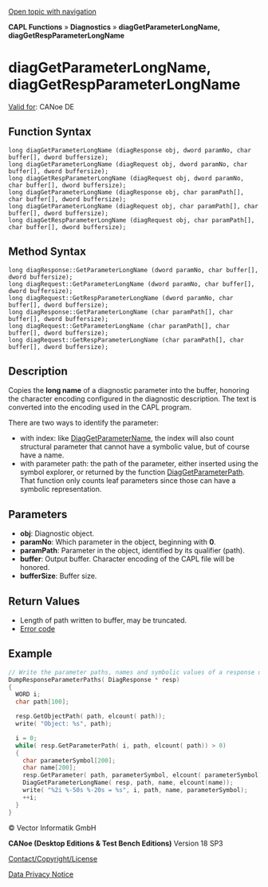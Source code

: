 [Open topic with navigation](../../../../../CANoeDEFamily.htm#Topics/CAPLFunctions/Diagnostics/Functions/CAPLfunctiondiagGetParameterLongName.md)

**CAPL Functions** » **Diagnostics** » **diagGetParameterLongName, diagGetRespParameterLongName**

# diagGetParameterLongName, diagGetRespParameterLongName

[Valid for](../../../Shared/FeatureAvailability.md): CANoe DE

## Function Syntax

```
long diagGetParameterLongName (diagResponse obj, dword paramNo, char buffer[], dword buffersize);
long diagGetParameterLongName (diagRequest obj, dword paramNo, char buffer[], dword buffersize);
long diagGetRespParameterLongName (diagRequest obj, dword paramNo, char buffer[], dword buffersize);
long diagGetParameterLongName (diagResponse obj, char paramPath[], char buffer[], dword buffersize);
long diagGetParameterLongName (diagRequest obj, char paramPath[], char buffer[], dword buffersize);
long diagGetRespParameterLongName (diagRequest obj, char paramPath[], char buffer[], dword buffersize);
```

## Method Syntax

```
long diagResponse::GetParameterLongName (dword paramNo, char buffer[], dword buffersize);
long diagRequest::GetParameterLongName (dword paramNo, char buffer[], dword buffersize);
long diagRequest::GetRespParameterLongName (dword paramNo, char buffer[], dword buffersize);
long diagResponse::GetParameterLongName (char paramPath[], char buffer[], dword buffersize);
long diagRequest::GetParameterLongName (char paramPath[], char buffer[], dword buffersize);
long diagRequest::GetRespParameterLongName (char paramPath[], char buffer[], dword buffersize);
```

## Description

Copies the **long name** of a diagnostic parameter into the buffer, honoring the character encoding configured in the diagnostic description. The text is converted into the encoding used in the CAPL program.

There are two ways to identify the parameter:

- with index: like [DiagGetParameterName](CAPLfunctionDiagGetParameterName.md), the index will also count structural parameter that cannot have a symbolic value, but of course have a name.
- with parameter path: the path of the parameter, either inserted using the symbol explorer, or returned by the function [DiagGetParameterPath](CAPLfunctionDiagGetParameterPath.md). That function only counts leaf parameters since those can have a symbolic representation.

## Parameters

- **obj**: Diagnostic object.
- **paramNo**: Which parameter in the object, beginning with **0**.
- **paramPath**: Parameter in the object, identified by its qualifier (path).
- **buffer**: Output buffer. Character encoding of the CAPL file will be honored.
- **bufferSize**: Buffer size.

## Return Values

- Length of path written to buffer, may be truncated.
- [Error code](../CAPLfunctionsDiagnosticsErrorCode.md)

## Example

```cpp
// Write the parameter paths, names and symbolic values of a response object to the Write Window
DumpResponseParameterPaths( DiagResponse * resp)
{
  WORD i;
  char path[100];

  resp.GetObjectPath( path, elcount( path));
  write( "Object: %s", path);

  i = 0;
  while( resp.GetParameterPath( i, path, elcount( path)) > 0)
  {
    char parameterSymbol[200];
    char name[200];
    resp.GetParameter( path, parameterSymbol, elcount( parameterSymbol));
    DiagGetParameterLongName( resp, path, name, elcount(name));
    write( "%2i %-50s %-20s = %s", i, path, name, parameterSymbol);
    ++i;
  }
}
```

© Vector Informatik GmbH

**CANoe (Desktop Editions & Test Bench Editions)** Version 18 SP3

[Contact/Copyright/License](../../../Shared/ContactCopyrightLicense.md)

[Data Privacy Notice](https://www.vector.com/int/en/company/get-info/privacy-policy/)